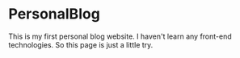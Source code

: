 # PersonalBlog
This is my first personal blog website. I haven't learn any front-end technologies. So this page is just a little try. 
